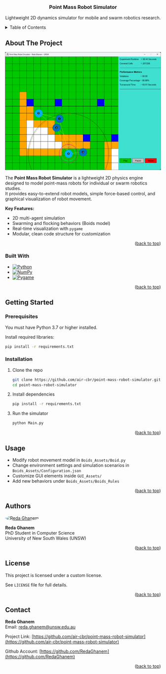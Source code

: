 <a name="readme-top"></a>

<!-- ======================================================================================== -->
<!-- PROJECT LOGO -->
<br />
<div align="center">
  <h3 align="center">Point Mass Robot Simulator</h3>

  <p align="center">
    Lightweight 2D dynamics simulator for mobile and swarm robotics research.
    <br />
  </p>
</div>

<!-- ======================================================================================== -->
<!-- TABLE OF CONTENTS -->
<details>
  <summary>Table of Contents</summary>
  <ol>
    <li><a href="#about-the-project">About The Project</a></li>
    <li><a href="#built-with">Built With</a></li>
    <li><a href="#getting-started">Getting Started</a></li>
    <li><a href="#usage">Usage</a></li>
    <li><a href="#authors">Authors</a></li> <!-- fixed -->
    <li><a href="#license">License</a></li>
    <li><a href="#contact">Contact</a></li>
    <li><a href="#acknowledgments">Acknowledgments</a></li>
  </ol>
</details>


<!-- ======================================================================================== -->
<!-- ABOUT THE PROJECT -->
## About The Project

[![Simulator Screenshot][product-screenshot]](https://example.com)

The **Point Mass Robot Simulator** is a lightweight 2D physics engine designed to model point-mass robots for individual or swarm robotics studies.  
It provides easy-to-extend robot models, simple force-based control, and graphical visualization of robot movement.

**Key Features:**
- 2D multi-agent simulation
- Swarming and flocking behaviors (Boids model)
- Real-time visualization with `pygame`
- Modular, clean code structure for customization

<p align="right">(<a href="#readme-top">back to top</a>)</p>


### Built With


- <a href="https://www.python.org/"> <img src="https://img.shields.io/badge/Python-3776AB?style=for-the-badge&logo=python&logoColor=white" alt="Python"> </a>
  <br />
- <a href="https://numpy.org/"> <img src="https://img.shields.io/badge/Numpy-013243?style=for-the-badge&logo=numpy&logoColor=white" alt="NumPy"> </a>
  <br />
- <a href="https://www.pygame.org/"> <img src="https://img.shields.io/badge/Pygame-0C0C0C?style=for-the-badge&logo=pygame&logoColor=white" alt="Pygame"> </a>



<p align="right">(<a href="#readme-top">back to top</a>)</p>

<!-- ======================================================================================== -->
<!-- GETTING STARTED -->
## Getting Started

### Prerequisites

You must have Python 3.7 or higher installed.

Install required libraries:

```bash
pip install -r requirements.txt
```

### Installation

1. Clone the repo
   ```bash
   git clone https://github.com/air-cbr/point-mass-robot-simulator.git
   cd point-mass-robot-simulator
   ```
2. Install dependencies
   ```bash
   pip install -r requirements.txt
   ```
3. Run the simulator
   ```bash
   python Main.py
   ```

<p align="right">(<a href="#readme-top">back to top</a>)</p>

<!-- ======================================================================================== -->
<!-- USAGE EXAMPLES -->
## Usage

- Modify robot movement model in `Boids_Assets/Boid.py`
- Change environment settings and simulation scenarios in `Boids_Assets/Configuration.json`
- Customize GUI elements inside `GUI_Assets/`
- Add new behaviors under `Boids_Assets/Boids_Rules`



<p align="right">(<a href="#readme-top">back to top</a>)</p>


<!-- ======================================================================================== -->
<!-- AUTHORS -->
## Authors

<a href="https://github.com/RedaGhanem" align="left">
  <img src="https://avatars.githubusercontent.com/u/43389843?v=4" width="100px"  height="100" style="border-radius: 50%;" alt="Reda Ghanem"/>
</a>

**Reda Ghanem**  
PhD Student in Computer Science  
University of New South Wales (UNSW)

<p align="right">(<a href="#readme-top">back to top</a>)</p>



<!-- ======================================================================================== -->
<!-- LICENSE -->
## License

This project is licensed under a custom license.

<!-- No part of this code may be used, copied, modified, or distributed without prior written permission from the author. -->

See `LICENSE` file for full details.



<p align="right">(<a href="#readme-top">back to top</a>)</p>

<!-- ======================================================================================== -->
<!-- CONTACT -->
## Contact

**Reda Ghanem**  
Email: reda.ghanem@unsw.edu.au

Project Link: [https://github.com/air-cbr/point-mass-robot-simulator](https://github.com/air-cbr/point-mass-robot-simulator)

Github Account: [https://github.com/RedaGhanem](https://github.com/RedaGhanem)

<p align="right">(<a href="#readme-top">back to top</a>)</p>


<!-- MARKDOWN LINKS & IMAGES -->
[product-screenshot]: images/simulator_screenshot.png

